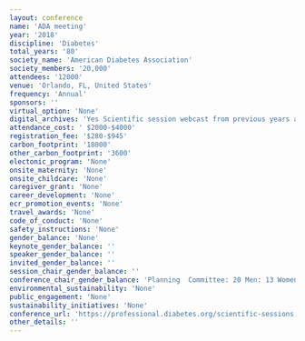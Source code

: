 ```yaml
---
layout: conference 
name: 'ADA meeting'
year: '2018'
discipline: 'Diabetes'
total_years: '80'
society_name: 'American Diabetes Association'
society_members: '20,000'
attendees: '12000'
venue: 'Orlando, FL, United States'
frequency: 'Annual'
sponsors: ''
virtual_option: 'None'
digital_archives: 'Yes Scientific session webcast from previous years annual meeting is available(https://professional.diabetes.org/webcasts-ss2019) must pay $299 for full meeting content'
attendance_cost: ' $2000-$4000'
registration_fee: '$280-$945'
carbon_footprint: '18000'
other_carbon_footprint: '3600'
electonic_program: 'None'
onsite_maternity: 'None'
onsite_childcare: 'None'
caregiver_grant: 'None'
career_development: 'None'
ecr_promotion_events: 'None'
travel_awards: 'None'
code_of_conduct: 'None'
safety_instructions: 'None'
gender_balance: 'None'
keynote_gender_balance: ''
speaker_gender_balance: ''
invited_gender_balance: ''
session_chair_gender_balance: ''
conference_chair_gender_balance: 'Planning  Committee: 20 Men: 13 Women'
environmental_sustainability: 'None'
public_engagement: 'None'
sustainability_initiatives: 'None'
conference_url: 'https://professional.diabetes.org/scientific-sessions'
other_details: ''
---
```

